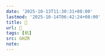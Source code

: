 ```yaml
---
date: '2025-10-13T11:30:31+08:00'
lastmod: '2025-10-14T06:42:24+08:00'
title: 󰦊
url: 󰦊
tags: [秔]
src: GHZR
note:
---
```

